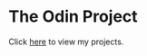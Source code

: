 # The Odin Project

Click [here](https://patrickbruso.github.io/the-odin-project/) to view my projects.